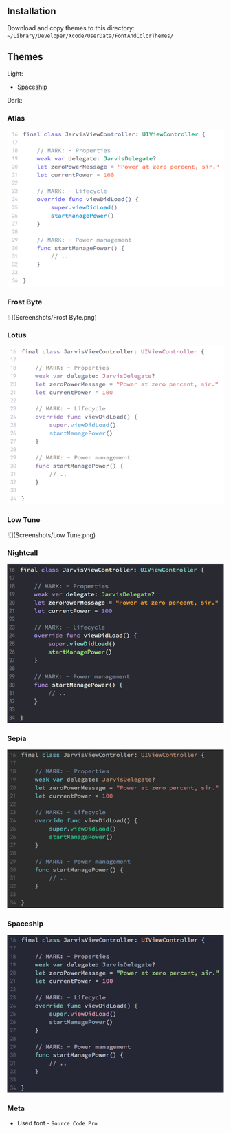 ## Installation
Download and copy themes to this directory: `~/Library/Developer/Xcode/UserData/FontAndColorThemes/`

## Themes
Light:

- [Spaceship](#spaceship)

Dark:


### Atlas
![](Screenshots/Atlas.png)

### Frost Byte
![](Screenshots/Frost Byte.png)

### Lotus
![](Screenshots/Lotus.png)

### Low Tune
![](Screenshots/Low Tune.png)

### Nightcall
![](Screenshots/Nightcall.png)

### Sepia
![](Screenshots/Sepia.png)

### Spaceship
![](Screenshots/Spaceship.png)

### Meta
- Used font - `Source Code Pro`
